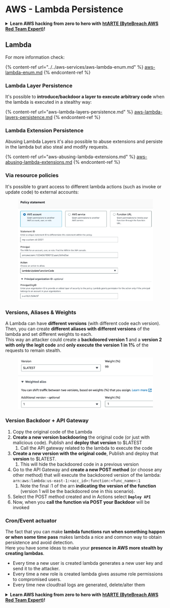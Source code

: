# AWS - Lambda Persistence

<details>

<summary><strong>Learn AWS hacking from zero to hero with</strong> <a href="https://training.bytebreach.xyz/courses/arte"><strong>htARTE (ByteBreach AWS Red Team Expert)</strong></a><strong>!</strong></summary>

Other ways to support ByteBreach:

* If you want to see your **company advertised in ByteBreach** or **download ByteBreach in PDF** Check the [**SUBSCRIPTION PLANS**](https://github.com/sponsors/khulnasoft)!
* Get the [**official PEASS & ByteBreach swag**](https://peass.creator-spring.com)
* Discover [**The PEASS Family**](https://opensea.io/collection/the-peass-family), our collection of exclusive [**NFTs**](https://opensea.io/collection/the-peass-family)
* **Join the** 💬 [**Discord group**](https://discord.gg/hRep4RUj7f) or the [**telegram group**](https://t.me/peass) or **follow** us on **Twitter** 🐦 [**@bytebreach\_live**](https://twitter.com/bytebreach\_live)**.**
* **Share your hacking tricks by submitting PRs to the** [**ByteBreach**](https://github.com/khulnasoft/bytebreach) and [**ByteBreach Cloud**](https://github.com/khulnasoft/bytebreach-cloud) github repos.

</details>

## Lambda

For more information check:

{% content-ref url="../../aws-services/aws-lambda-enum.md" %}
[aws-lambda-enum.md](../../aws-services/aws-lambda-enum.md)
{% endcontent-ref %}

### Lambda Layer Persistence

It's possible to **introduce/backdoor a layer to execute arbitrary code** when the lambda is executed in a stealthy way:

{% content-ref url="aws-lambda-layers-persistence.md" %}
[aws-lambda-layers-persistence.md](aws-lambda-layers-persistence.md)
{% endcontent-ref %}

### Lambda Extension Persistence

Abusing Lambda Layers it's also possible to abuse extensions and persiste in the lambda but also steal and modify requests.

{% content-ref url="aws-abusing-lambda-extensions.md" %}
[aws-abusing-lambda-extensions.md](aws-abusing-lambda-extensions.md)
{% endcontent-ref %}

### Via resource policies

It's possible to grant access to different lambda actions (such as invoke or update code) to external accounts:

<figure><img src="../../../../.gitbook/assets/image (255).png" alt=""><figcaption></figcaption></figure>

### Versions, Aliases & Weights

A Lambda can have **different versions** (with different code each version).\
Then, you can create **different aliases with different versions** of the lambda and set different weights to each.\
This way an attacker could create a **backdoored version 1** and a **version 2 with only the legit code** and **only execute the version 1 in 1%** of the requests to remain stealth.

<figure><img src="../../../../.gitbook/assets/image (120).png" alt=""><figcaption></figcaption></figure>

### Version Backdoor + API Gateway

1. Copy the original code of the Lambda
2. **Create a new version backdooring** the original code (or just with malicious code). Publish and **deploy that version** to $LATEST
   1. Call the API gateway related to the lambda to execute the code
3. **Create a new version with the original code**, Publish and deploy that **version** to $LATEST.
   1. This will hide the backdoored code in a previous version
4. Go to the API Gateway and **create a new POST method** (or choose any other method) that will execute the backdoored version of the lambda: `arn:aws:lambda:us-east-1:<acc_id>:function:<func_name>:1`
   1. Note the final :1 of the arn **indicating the version of the function** (version 1 will be the backdoored one in this scenario).
5. Select the POST method created and in Actions select **`Deploy API`**
6. Now, when you **call the function via POST your Backdoor** will be invoked

### Cron/Event actuator

The fact that you can make **lambda functions run when something happen or when some time pass** makes lambda a nice and common way to obtain persistence and avoid detection.\
Here you have some ideas to make your **presence in AWS more stealth by creating lambdas**.

* Every time a new user is created lambda generates a new user key and send it to the attacker.
* Every time a new role is created lambda gives assume role permissions to compromised users.
* Every time new cloudtrail logs are generated, delete/alter them

<details>

<summary><strong>Learn AWS hacking from zero to hero with</strong> <a href="https://training.bytebreach.xyz/courses/arte"><strong>htARTE (ByteBreach AWS Red Team Expert)</strong></a><strong>!</strong></summary>

Other ways to support ByteBreach:

* If you want to see your **company advertised in ByteBreach** or **download ByteBreach in PDF** Check the [**SUBSCRIPTION PLANS**](https://github.com/sponsors/khulnasoft)!
* Get the [**official PEASS & ByteBreach swag**](https://peass.creator-spring.com)
* Discover [**The PEASS Family**](https://opensea.io/collection/the-peass-family), our collection of exclusive [**NFTs**](https://opensea.io/collection/the-peass-family)
* **Join the** 💬 [**Discord group**](https://discord.gg/hRep4RUj7f) or the [**telegram group**](https://t.me/peass) or **follow** us on **Twitter** 🐦 [**@bytebreach\_live**](https://twitter.com/bytebreach\_live)**.**
* **Share your hacking tricks by submitting PRs to the** [**ByteBreach**](https://github.com/khulnasoft/bytebreach) and [**ByteBreach Cloud**](https://github.com/khulnasoft/bytebreach-cloud) github repos.

</details>
